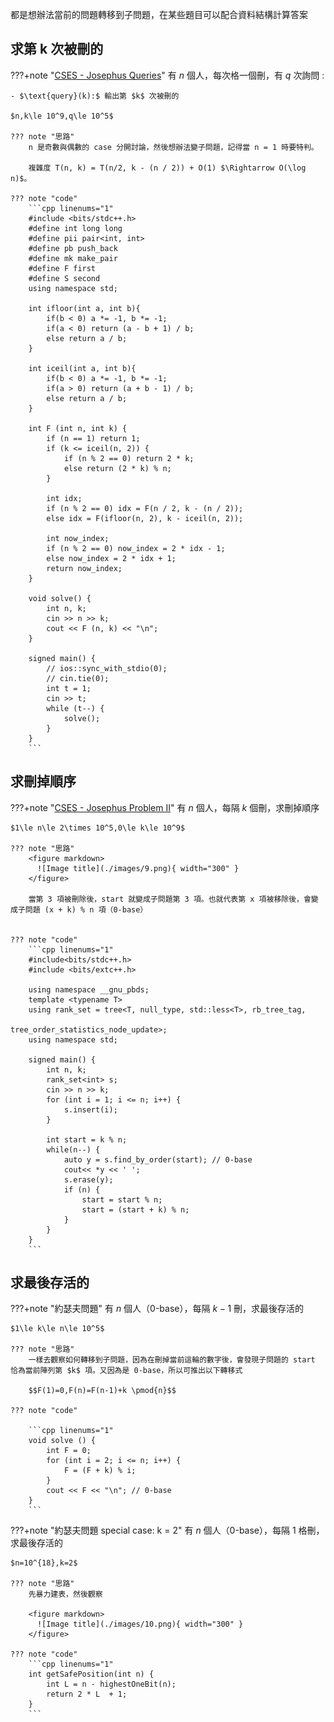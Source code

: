 都是想辦法當前的問題轉移到子問題，在某些題目可以配合資料結構計算答案

## 求第 k 次被刪的

???+note "[CSES - Josephus Queries](https://cses.fi/problemset/task/2164)"
	有 $n$ 個人，每次格一個刪，有 $q$ 次詢問 :
	
	- $\text{query}(k):$ 輸出第 $k$ 次被刪的
	
	$n,k\le 10^9,q\le 10^5$
	
	??? note "思路"
		n 是奇數與偶數的 case 分開討論，然後想辦法變子問題，記得當 n = 1 時要特判。
		
		複雜度 T(n, k) = T(n/2, k - (n / 2)) + O(1) $\Rightarrow O(\log n)$。 
	
	??? note "code"
        ```cpp linenums="1"
        #include <bits/stdc++.h>
        #define int long long
        #define pii pair<int, int>
        #define pb push_back
        #define mk make_pair
        #define F first
        #define S second
        using namespace std;

        int ifloor(int a, int b){
            if(b < 0) a *= -1, b *= -1;
            if(a < 0) return (a - b + 1) / b;
            else return a / b;
        }

        int iceil(int a, int b){
            if(b < 0) a *= -1, b *= -1;
            if(a > 0) return (a + b - 1) / b;
            else return a / b;
        }

        int F (int n, int k) {
            if (n == 1) return 1;
            if (k <= iceil(n, 2)) {
                if (n % 2 == 0) return 2 * k;
                else return (2 * k) % n;
            }

            int idx;
            if (n % 2 == 0) idx = F(n / 2, k - (n / 2));
            else idx = F(ifloor(n, 2), k - iceil(n, 2));

            int now_index;
            if (n % 2 == 0) now_index = 2 * idx - 1;
            else now_index = 2 * idx + 1;
            return now_index;
        }

        void solve() {
            int n, k;
            cin >> n >> k;
            cout << F (n, k) << "\n";
        }

        signed main() {
            // ios::sync_with_stdio(0);
            // cin.tie(0);
            int t = 1;
            cin >> t;
            while (t--) {
                solve();
            }
        }
        ```

## 求刪掉順序
	
???+note "[CSES - Josephus Problem II](https://cses.fi/problemset/task/2163)"
	有 $n$ 個人，每隔 $k$ 個刪，求刪掉順序
	
	$1\le n\le 2\times 10^5,0\le k\le 10^9$
	
	??? note "思路"
		<figure markdown>
          ![Image title](./images/9.png){ width="300" }
        </figure>
        
        當第 3 項被刪除後，start 就變成子問題第 3 項。也就代表第 x 項被移除後，會變成子問題 (x + k) % n 項（0-base）


	??? note "code"
		```cpp linenums="1"
        #include<bits/stdc++.h>
        #include <bits/extc++.h>

        using namespace __gnu_pbds;
        template <typename T>
        using rank_set = tree<T, null_type, std::less<T>, rb_tree_tag,
                                                   tree_order_statistics_node_update>;
        using namespace std;

        signed main() {
            int n, k;
            rank_set<int> s;
            cin >> n >> k;
            for (int i = 1; i <= n; i++) {
                s.insert(i);
            }

            int start = k % n;
            while(n--) {
                auto y = s.find_by_order(start); // 0-base
                cout<< *y << ' ';
                s.erase(y);
                if (n) {
                    start = start % n;
                    start = (start + k) % n;
                }
            }
        }
        ```

## 求最後存活的

???+note "約瑟夫問題"
	有 $n$ 個人（0-base），每隔 $k-1$ 刪，求最後存活的
	
	$1\le k\le n\le 10^5$
	
	??? note "思路"
		一樣去觀察如何轉移到子問題，因為在刪掉當前這輪的數字後，會發現子問題的 start 恰為當前陣列第 $k$ 項。又因為是 0-base，所以可推出以下轉移式 
	
		$$F(1)=0,F(n)=F(n-1)+k \pmod{n}$$
		
	??? note "code"

        ```cpp linenums="1"
        void solve () {
            int F = 0;
            for (int i = 2; i <= n; i++) {
                F = (F + k) % i;
            }
            cout << F << "\n"; // 0-base
        }
        ```

???+note "約瑟夫問題 special case: k = 2"
	有 $n$ 個人（0-base），每隔 $1$ 格刪，求最後存活的
	
	$n=10^{18},k=2$
	
	??? note "思路"
		先暴力建表，然後觀察
		
		<figure markdown>
          ![Image title](./images/10.png){ width="300" }
        </figure>
        
    ??? note "code"
    	```cpp linenums="1"
    	int getSafePosition(int n) {
            int L = n - highestOneBit(n);
            return 2 * L  + 1;
        }
    	```